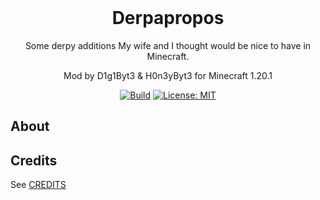 

<div align="center">
 
  <h1 style="margin-top: 0">Derpapropos</h1>
<p>Some derpy additions My wife and I thought would be nice to have in Minecraft.</p>
  <p>Mod by D1g1Byt3 & H0n3yByt3 for Minecraft 1.20.1</p>

[![Build](https://github.com/D1g1Byt3/Derpapropos/actions/workflows/build.yml/badge.svg?branch=master)](https://github.com/D1g1Byt3/Derpapropos/actions/workflows/build.yml) [![License: MIT](https://img.shields.io/badge/License-MIT-yellow.svg)](LICENSE)
</div>

## About


## Credits
See [CREDITS](CREDITS)